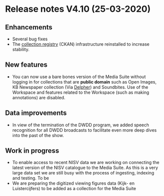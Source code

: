 **Release notes V4.10 (25-03-2020)**
===

## Enhancements

- Several bug fixes
- The [collection registry](http://mediasuitedata.clariah.nl/) (CKAN) infrastructure reinstalled to increase stability. 

## New features

- You can now use a bare bones version of the Media Suite without logging in for collections that are **public domain** such as Open Images, KB Newspaper collection (Via [Delpher](https://www.delpher.nl/)) and Soundbites. Use of the Workspace and features related to the Workspace (such as making annotations) are disabled.  

## Data improvements

- In view of the termination of the DWDD program, we added speech recognition for all DWDD broadcasts to facilitate even more deep dives into the past of the show.

## Work in progress

- To enable access to recent NISV data we are working on connecting the latest version of the NISV catalogue to the Media Suite. As this is a very large data set we are still busy with the process of ingesting, indexing and testing. To be 
- We are preparing the digitized viewing figures data (Kijk- en Luistercijfers) to be added as a collection for the Media Suite 
